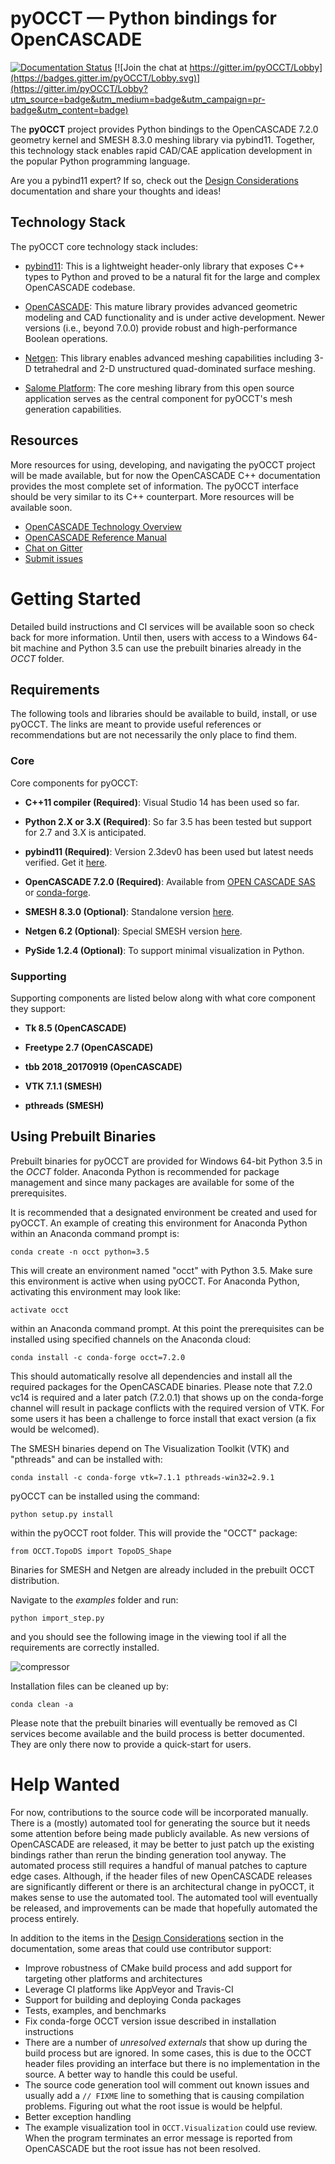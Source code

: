 # pyOCCT — Python bindings for OpenCASCADE

[![Documentation Status](https://readthedocs.org/projects/pyocct/badge/?version=latest)](http://pyocct.readthedocs.io/en/latest/?badge=latest)
[![Join the chat at https://gitter.im/pyOCCT/Lobby](https://badges.gitter.im/pyOCCT/Lobby.svg)](https://gitter.im/pyOCCT/Lobby?utm_source=badge&utm_medium=badge&utm_campaign=pr-badge&utm_content=badge)

The **pyOCCT** project provides Python bindings to the OpenCASCADE 7.2.0
geometry kernel and SMESH 8.3.0 meshing library via pybind11. Together, this
technology stack enables rapid CAD/CAE application development in the popular
Python programming language.

Are you a pybind11 expert? If so, check out the
[Design Considerations](http://pyocct.readthedocs.io/en/latest/dev.html#design-considerations)
documentation and share your thoughts and ideas!

## Technology Stack
The pyOCCT core technology stack includes:

* [pybind11](https://github.com/pybind/pybind11): This is a lightweight
  header-only library that exposes C++ types to Python and proved to be a
  natural fit for the large and complex OpenCASCADE codebase.

* [OpenCASCADE](https://www.opencascade.com): This mature library provides
  advanced geometric modeling and CAD functionality and is under active
  development. Newer versions (i.e., beyond 7.0.0) provide robust and
  high-performance Boolean operations.

* [Netgen](https://sourceforge.net/projects/netgen-mesher): This library
  enables advanced meshing capabilities including 3-D tetrahedral and 2-D
  unstructured quad-dominated surface meshing.

* [Salome Platform](http://www.salome-platform.org): The core meshing library
  from this open source application serves as the central component for
  pyOCCT's mesh generation capabilities.

## Resources
More resources for using, developing, and navigating the pyOCCT project will be
made available, but for now the OpenCASCADE C++ documentation provides the most
complete set of information. The pyOCCT interface should be very similar to its
C++ counterpart. More resources will be available soon.

* [OpenCASCADE Technology Overview](https://www.opencascade.com/doc/occt-7.2.0/overview/html/index.html)
* [OpenCASCADE Reference Manual](https://www.opencascade.com/doc/occt-7.2.0/refman/html/index.html)
* [Chat on Gitter](https://gitter.im/pyOCCT/Lobby)
* [Submit issues](https://github.com/LaughlinResearch/pyOCCT/issues)

# Getting Started
Detailed build instructions and CI services will be available soon so check
back for more information. Until then, users with access to a Windows 64-bit
machine and Python 3.5 can use the prebuilt binaries already in the *OCCT*
folder.

## Requirements
The following tools and libraries should be available to build, install, or
use pyOCCT. The links are meant to provide useful references or recommendations
but are not necessarily the only place to find them.

### Core
Core components for pyOCCT:

* **C++11 compiler (Required)**: Visual Studio 14 has been used so far.

* **Python 2.X or 3.X (Required)**: So far 3.5 has been tested but support for
  2.7 and 3.X is anticipated.

* **pybind11 (Required)**: Version 2.3dev0 has been used but latest needs
  verified. Get it [here](https://github.com/pybind/pybind11).

* **OpenCASCADE 7.2.0 (Required)**: Available from [OPEN CASCADE SAS](https://www.opencascade.com/content/latest-release)
  or [conda-forge](https://anaconda.org/conda-forge/occt).

* **SMESH 8.3.0 (Optional)**: Standalone version [here](https://github.com/LaughlinResearch/SMESH).

* **Netgen 6.2 (Optional)**: Special SMESH version [here](https://github.com/LaughlinResearch/NETGEN).

* **PySide 1.2.4 (Optional)**: To support minimal visualization in Python.

### Supporting
Supporting components are listed below along with what core component they
support:

* **Tk 8.5 (OpenCASCADE)**

* **Freetype 2.7 (OpenCASCADE)**

* **tbb 2018_20170919 (OpenCASCADE)**

* **VTK 7.1.1 (SMESH)**

* **pthreads (SMESH)**

## Using Prebuilt Binaries
Prebuilt binaries for pyOCCT are provided for Windows 64-bit Python 3.5 in the
*OCCT* folder. Anaconda Python is recommended for package management and since
many packages are available for some of the prerequisites.

It is recommended that a designated environment be created and used for pyOCCT.
An example of creating this environment for Anaconda Python within an Anaconda
command prompt is:

    conda create -n occt python=3.5

This will create an environment named "occt" with Python 3.5. Make sure this
environment is active when using pyOCCT. For Anaconda Python, activating this
environment may look like:

    activate occt

within an Anaconda command prompt. At this point the prerequisites can be
installed using specified channels on the Anaconda cloud:

    conda install -c conda-forge occt=7.2.0

This should automatically resolve all dependencies and install all the
required packages for the OpenCASCADE binaries. Please note that 7.2.0 vc14
is required and a later patch (7.2.0.1) that shows up on the conda-forge
channel will result in package conflicts with the required version of VTK. For
some users it has been a challenge to force install that exact version (a fix
would be welcomed).

The SMESH binaries depend on The Visualization Toolkit (VTK) and "pthreads" and
can be installed with:

    conda install -c conda-forge vtk=7.1.1 pthreads-win32=2.9.1

pyOCCT can be installed using the command:

    python setup.py install

within the pyOCCT root folder. This will provide the "OCCT" package:

    from OCCT.TopoDS import TopoDS_Shape

Binaries for SMESH and Netgen are already included in the prebuilt OCCT
distribution.

Navigate to the *examples* folder and run:

    python import_step.py
    
and you should see the following image in the viewing tool if all the
requirements are correctly installed.

![compressor](./docs/source/resources/compressor.jpg)

Installation files can be cleaned up by:

    conda clean -a
    
Please note that the prebuilt binaries will eventually be removed as CI
services become available and the build process is better documented. They are
only there now to provide a quick-start for users.

# Help Wanted
For now, contributions to the source code will be incorporated manually. There
is a (mostly) automated tool for generating the source but it needs some
attention before being made publicly available. As new versions of OpenCASCADE
are released, it may be better to just patch up the existing bindings rather
than rerun the binding generation tool anyway. The automated process still
requires a handful of manual patches to capture edge cases. Although, if the
header files of new OpenCASCADE releases are significantly different or there
is an architectural change in pyOCCT, it makes sense to use the automated tool.
The automated tool will eventually be released, and improvements can be made
that hopefully automated the process entirely.

In addition to the items in the
[Design Considerations](http://pyocct.readthedocs.io/en/latest/dev.html#design-considerations)
section in the documentation, some areas that could use contributor support:

* Improve robustness of CMake build process and add support for targeting other
  platforms and architectures
* Leverage CI platforms like AppVeyor and Travis-CI
* Support for building and deploying Conda packages
* Tests, examples, and benchmarks
* Fix conda-forge OCCT version issue described in installation instructions
* There are a number of *unresolved externals* that show up during the build
  process but are ignored. In some cases, this is due to the OCCT header files
  providing an interface but there is no implementation in the source. A better
  way to handle this could be useful.
* The source code generation tool will comment out known issues and usually add
  a `// FIXME` line to something that is causing compilation problems. Figuring
  out what the root issue is would be helpful.
* Better exception handling
* The example visualization tool in ``OCCT.Visualization`` could use review.
  When the program terminates an error message is reported from OpenCASCADE
  but the root issue has not been resolved.
